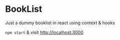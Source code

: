 # BookList

Just a dummy booklist in react using context & hooks

`npm start` & visit [http://localhost:3000](http://localhost:3000)